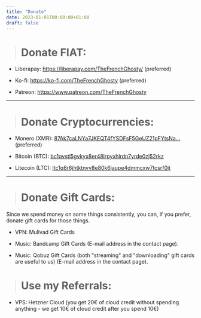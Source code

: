 ```yaml
---
title: "Donate"
date: 2023-01-01T00:00:00+01:00
draft: false
---
```


> # Donate FIAT:

- Liberapay: https://liberapay.com/TheFrenchGhosty/ (preferred)

- Ko-fi: https://ko-fi.com/TheFrenchGhosty (preferred)

- Patreon: https://www.patreon.com/TheFrenchGhosty

---

> # Donate Cryptocurrencies:

- Monero (XMR): [87Ak7caLNYa7JKEQT4fYSDFsF5GeUZ21pFYtsNa...](monero:87Ak7caLNYa7JKEQT4fYSDFsF5GeUZ21pFYtsNaEBSQZ7X8UcamThvvJeGo3ysuSDHcVAKz5JjX936K7cpJduHBZ5UzhgLZ) (preferred)

- Bitcoin (BTC): [bc1qvstl5gvkyx8er48lrpyxhlrdn7yrde0zj52rkz](bitcoin:bc1qvstl5gvkyx8er48lrpyxhlrdn7yrde0zj52rkz)

- Litecoin (LTC): [ltc1q6r6jhtktnvv8e80k6jaupe4dmmcxw7tcsrf0jt](litecoin:ltc1q6r6jhtktnvv8e80k6jaupe4dmmcxw7tcsrf0jt)

---

> # Donate Gift Cards:

Since we spend money on some things consistently, you can, if you prefer, donate gift cards for those things.

- VPN: Mullvad Gift Cards

- Music: Bandcamp Gift Cards (E-mail address in the contact page).

- Music: Qobuz Gift Cards (both "streaming" and "downloading" gift cards are useful to us) (E-mail address in the contact page).

> # Use my Referrals:

- VPS: Hetzner Cloud (you get 20€ of cloud credit without spending anything - we get 10€ of cloud credit after you spend 10€)
